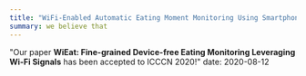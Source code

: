 ```yaml
---
title: "WiFi-Enabled Automatic Eating Moment Monitoring Using Smartphones"
summary: we believe that
---
```


"Our paper **WiEat: Fine-grained Device-free Eating Monitoring Leveraging Wi-Fi Signals** has been accepted to ICCCN 2020!"
date: 2020-08-12

